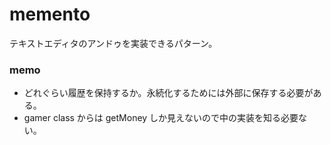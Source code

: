 # memento

テキストエディタのアンドゥを実装できるパターン。

### memo
- どれぐらい履歴を保持するか。永続化するためには外部に保存する必要がある。
- gamer class からは getMoney しか見えないので中の実装を知る必要ない。
